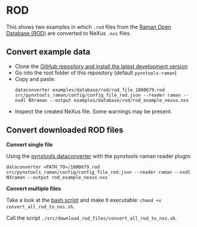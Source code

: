 # ROD
This shows two examples in which `.rod` files from the [Raman Open Database (ROD)](https://solsa.crystallography.net/rod/) are converted to NeXus `.nxs` files.

## Convert example data
- Clone the [GitHub repository and install the latest development version](../how-tos/installation.md)
- Go into the root folder of this repository (default `pynxtools-raman`)
- Copy and paste:
    ```
    dataconverter examples/database/rod/rod_file_1000679.rod src/pynxtools_raman/config/config_file_rod.json --reader raman --nxdl NXraman --output examples/database/rod/rod_example_nexus.nxs
    ```
- Inspect the created NeXus file. Some warnings may be present.

  

## Convert downloaded ROD files


**Convert single file**

Using the [pynxtools dataconverter](https://fairmat-nfdi.github.io/pynxtools/learn/dataconverter-and-readers.html) with the pynxtools-raman reader plugin:

```shell
dataconverter <PATH_TO>/1000679.rod src/pynxtools_raman/config/config_file_rod.json --reader raman --nxdl NXraman --output rod_example_nexus.nxs
```


**Convert multiple files**

Take a look at the [bash script](https://github.com/FAIRmat-NFDI/pynxtools-raman/blob/main/src/download_rod_files/convert_all_rod_to_nxs.sh) and make it executable: `chmod +x convert_all_rod_to_nxs.sh`.

Call the script `./src/download_rod_files/convert_all_rod_to_nxs.sh`.
